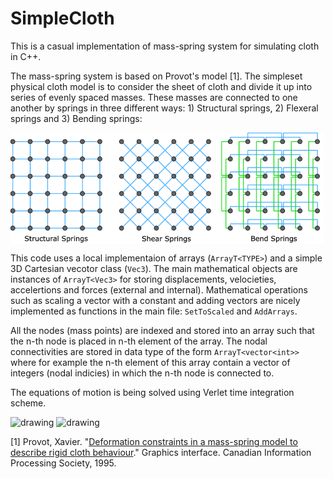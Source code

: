 # SimpleCloth
This is a casual implementation of mass-spring system for simulating cloth in C++. 

The mass-spring system is based on Provot's model [1]. The simpleset physical cloth model is to consider the sheet of cloth and divide it up into series of evenly spaced masses. These masses are connected to one another by springs in three different ways: 1) Structural springs, 2) Flexeral springs and 3) Bending springs:

<img align="center" src="https://github.com/samanseifi/SimpleCloth/blob/main/springs_cloth.png" alt="drawing" width="500"/>

This code uses a local implementaion of arrays (`ArrayT<TYPE>`) and a simple 3D Cartesian vecotor class (`Vec3`). The main mathematical objects are instances of `ArrayT<Vec3>` for storing displacements, velocieties, accelertions and forces (external and internal). Mathematical operations such as scaling a vector with a constant and adding vectors are nicely implemented as functions in the main file: `SetToScaled` and `AddArrays`. 

All the nodes (mass points) are indexed and stored into an array such that the n-th node is placed in n-th element of the array. The nodal connectivities are stored in data type of the form `ArrayT<vector<int>>` where for example the n-th element of this array contain a vector of integers (nodal indicies) in which the n-th node is connected to.   

The equations of motion is being solved using Verlet time integration scheme.

<img scr="https://raw.githubusercontent.com/samanseifi/SimpleCloth/main/gifs/hang_and_loose_cloth.gif" alt="drawing" width="500"/>
<img scr="https://raw.githubusercontent.com/samanseifi/SimpleCloth/main/gifs/hanging_cloth.gif" alt="drawing" width="500"/>


[1] Provot, Xavier. "[Deformation constraints in a mass-spring model to describe rigid cloth behaviour](https://citeseerx.ist.psu.edu/viewdoc/download?doi=10.1.1.84.1732&rep=rep1&type=pdf)." Graphics interface. Canadian Information Processing Society, 1995.
